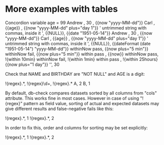 # More examples with tables

<div>
    <e:summary/>
    <e:example name="Using of vars and EL">
        <e:given print="true">
            <span>Concordion variable age = <span c:set="#age">99</span></span>    
            <e:db-set table="PERSON" cols="NAME, AGE, BIRTHDAY, ID=1..10">
                <row>Andrew                                     , 30      , {{now "yyyy-MM-dd"}}</row>
                <row>Carl                                       , {{age}} , {{now "yyyy-MM-dd" plus="day 1"}}</row>
                <row>' untrimmed string with commas, inside it ', {{NULL}}, {{date "1951-05-14"}}</row>
            </e:db-set>
        </e:given>
        <e:then print="true">
            <e:db-check table="PERSON" cols="NAME, AGE, BIRTHDAY">
                <row>Andrew                                     , 30      , {{now "yyyy-MM-dd"}}</row>
                <row>  Carl                                     , {{age}} , {{now "yyyy-MM-dd" plus="day 1"}}</row>
                <row>' untrimmed string with commas, inside it ', {{NULL}}, {{dateFormat (date "1951-05-14") "yyyy-MM-dd"}}</row>
            </e:db-check>
        </e:then>
    </e:example>
    <e:example name="Check within tolerance of expected timestamp" status="ExpectedToFail">
        <e:given print="true">
            <e:db-set table="PERSON" cols="NAME, BIRTHDAY, ID=1..10">
                <row>withinNow pass, {{now plus="5 min"}}</row>
                <row>withinNow fail, {{now plus="5 min"}}</row>
                <row>within pass   , {{now}}</row>
            </e:db-set>
        </e:given>
        <e:then print="true">
            <e:db-check table="PERSON" cols="NAME, BIRTHDAY">
                <row>withinNow pass, !{within 10min}</row>
                <row>withinNow fail, !{within 1min}</row>
                <row>within pass   , !{within 25hours}{{now plus="1 day"}}</row>
            </e:db-check>
        </e:then>
    </e:example>
    <e:example name="Check with regex" status="ExpectedToFail">
        <e:given print="true">
            <e:db-set table="PERSON" cols="NAME, AGE, ID=1..10">
                <row>'', 30</row>
            </e:db-set>
        </e:given>
        <e:then print="true">
            <p>Check that NAME and BIRTHDAY are "NOT NULL" and AGE is a digit:</p>
            <e:db-check table="PERSON" cols="NAME, AGE, BIRTHDAY">
                <row>!{regex}.*, !{regex}\d+, !{regex}.*</row>
            </e:db-check>
        </e:then>
    </e:example>
    <e:example name="Check with order by" status="ExpectedToFail">
        <e:given print="true">
            <e:db-set table="PERSON" cols="NAME, AGE, ID=1..10">
                <row>A, 2</row>
                <row>B, 1</row>
            </e:db-set>
        </e:given>
        <e:then print="true">
            <p>
                By default, db-check compares datasets sorted by all columns from "cols" attribute.
                This works fine in most cases. However in case of using "!{regex}" pattern as field value, 
                sorting of actual and expected datasets may give different results and false-negative fails like this:
            </p>
            <e:db-check table="PERSON" cols="NAME, AGE">
                <row>!{regex}.*, 1</row>
                <row>!{regex}.*, 2</row>
            </e:db-check>
            <p>
                In order to fix this, order and columns for sorting may be set explicitly: 
            </p>
            <e:db-check table="PERSON" cols="NAME, AGE" orderBy="AGE, NAME">
                <row>!{regex}.*, 1</row>
                <row>!{regex}.*, 2</row>
            </e:db-check>
        </e:then>
    </e:example>
</div>